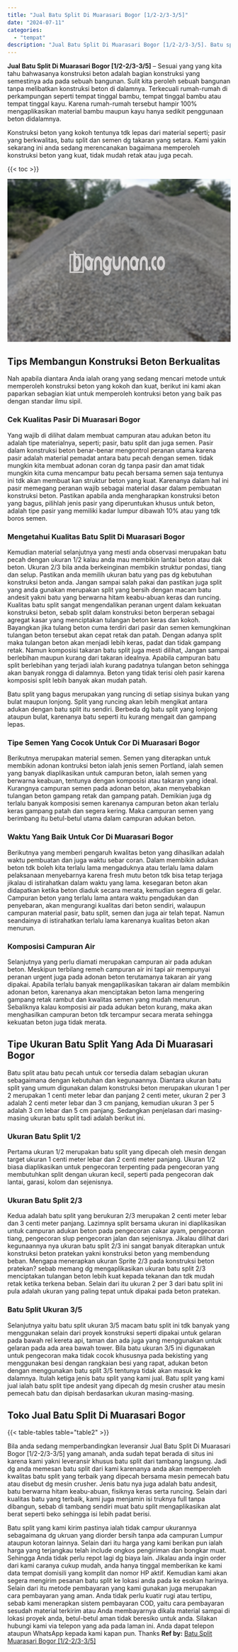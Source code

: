 ```yaml
---
title: "Jual Batu Split Di Muarasari Bogor [1/2-2/3-3/5]"
date: "2024-07-11"
categories: 
  - "tempat"
description: "Jual Batu Split Di Muarasari Bogor [1/2-2/3-3/5]. Batu split yang kami kirim pastinya ialah tidak campur ukurannya sebagaimana dg ukruan yang diorder bersih..."
---
```


**Jual Batu Split Di Muarasari Bogor \[1/2-2/3-3/5\]** – Sesuai yang yang kita tahu bahwasanya konstruksi beton adalah bagian konstruksi yang semestinya ada pada sebuah bangunan. Sulit kita peroleh sebuah bangunan tanpa melibatkan konstruksi beton di dalamnya. Terkecuali rumah-rumah di perkampungan seperti tempat tinggal bambu, tempat tinggal bambu atau tempat tinggal kayu. Karena rumah-rumah tersebut hampir 100% mengaplikasikan material bambu maupun kayu hanya sedikit penggunaan beton didalamnya.

Konstruksi beton yang kokoh tentunya tdk lepas dari material seperti; pasir yang berkwalitas, batu split dan semen dg takaran yang setara. Kami yakin sekarang ini anda sedang merencanakan bagaimana memperoleh konstruksi beton yang kuat, tidak mudah retak atau juga pecah.

{{< toc >}}

![Jual Batu Split Di Muarasari Bogor [1/2-2/3-3/5]](/images/jual-batu-split-23.png)

## Tips Membangun Konstruksi Beton Berkualitas

Nah apabila diantara Anda ialah orang yang sedang mencari metode untuk memperoleh konstruksi beton yang kokoh dan kuat, berikut ini kami akan paparkan sebagian kiat untuk memperoleh kontruksi beton yang baik pas dengan standar ilmu sipil.

### Cek Kualitas Pasir Di Muarasari Bogor

Yang wajib di dilihat dalam membuat campuran atau adukan beton itu adalah tipe materialnya, seperti; pasir, batu split dan juga semen. Pasir dalam konstruksi beton benar-benar mengontrol peranan utama karena pasir adalah material pemadat antara batu pecah dengan semen. tidak mungkin kita membuat adonan coran dg tanpa pasir dan amat tidak mungkin kita cuma mencampur batu pecah bersama semen saja tentunya ini tdk akan membuat kan struktur beton yang kuat. Karenanya dalam hal ini pasir memegang peranan wajib sebagai material dasar dalam pembuatan konstruksi beton. Pastikan apabila anda mengharapkan konstruksi beton yang bagus, pilihlah jenis pasir yang diperuntukan khusus untuk beton, adalah tipe pasir yang memiliki kadar lumpur dibawah 10% atau yang tdk boros semen.

### Mengetahui Kualitas Batu Split Di Muarasari Bogor

Kemudian material selanjutnya yang mesti anda observasi merupakan batu pecah dengan ukuran 1/2 kalau anda mau membikin lantai beton atau dak beton. Ukuran 2/3 bila anda berkeinginan membikin struktur pondasi, tiang dan selup. Pastikan anda memilih ukuran batu yang pas dg kebutuhan konstruksi beton anda. Jangan sampai salah pakai dan pastikan juga split yang anda gunakan merupakan split yang bersih dengan macam batu andesit yakni batu yang berwarna hitam keabu-abuan keras dan runcing. Kualitas batu split sangat mengendalikan peranan urgent dalam kekuatan konstruksi beton, sebab split dalam konstruksi beton berperan sebagai agregat kasar yang menciptakan tulangan beton keras dan kokoh. Bayangkan jika tulang beton cuma terdiri dari pasir dan semen kemungkinan tulangan beton tersebut akan cepat retak dan patah. Dengan adanya split maka tulangan beton akan menjadi lebih keras, padat dan tidak gampang retak. Namun komposisi takaran batu split juga mesti dilihat, Jangan sampai berlebihan maupun kurang dari takaran idealnya. Apabila campuran batu split berlebihan yang terjadi ialah kurang padatnya tulangan beton sehingga akan banyak rongga di dalamnya. Beton yang tidak terisi oleh pasir karena komposisi split lebih banyak akan mudah patah.

Batu split yang bagus merupakan yang runcing di setiap sisinya bukan yang bulat maupun lonjong. Split yang runcing akan lebih mengikat antara adukan dengan batu split itu sendiri. Berbeda dg batu split yang lonjong ataupun bulat, karenanya batu seperti itu kurang mengait dan gampang lepas.

### Tipe Semen Yang Cocok Untuk Cor Di Muarasari Bogor

Berikutnya merupakan material semen. Semen yang diterapkan untuk membikin adonan kontruksi beton ialah jenis semen Portland, ialah semen yang banyak diaplikasikan untuk campuran beton, ialah semen yang berwarna keabuan, tentunya dengan komposisi atau takaran yang ideal. Kurangnya campuran semen pada adonan beton, akan menyebabkan tulangan beton gampang retak dan gampang patah. Demikian juga dg terlalu banyak komposisi semen karenanya campuran beton akan terlalu keras gampang patah dan segera kering. Maka campuran semen yang berimbang itu betul-betul utama dalam campuran adukan beton.

### Waktu Yang Baik Untuk Cor Di Muarasari Bogor

Berikutnya yang memberi pengaruh kwalitas beton yang dihasilkan adalah waktu pembuatan dan juga waktu sebar coran. Dalam membikin adukan beton tdk boleh kita terlalu lama mengaduknya atau terlalu lama dalam pelaksanaan menyebarnya karena fresh mutu beton tdk bisa tetap terjaga jikalau di istirahatkan dalam waktu yang lama. kesegaran beton akan didapatkan ketika beton diaduk secara merata, kemudian segera di gelar. Campuran beton yang terlalu lama antara waktu pengadukan dan penyebaran, akan mengurangi kualitas dari beton sendiri, walaupun campuran material pasir, batu split, semen dan juga air telah tepat. Namun seandainya di istirahatkan terlalu lama karenanya kualitas beton akan menurun.

### Komposisi Campuran Air

Selanjutnya yang perlu diamati merupakan campuran air pada adukan beton. Meskipun terbilang remeh campuran air ini tapi air mempunyai peranan urgent juga pada adonan beton terutamanya takaran air yang dipakai. Apabila terlalu banyak mengaplikasikan takaran air dalam membikin adonan beton, karenanya akan menciptakan beton lama mengering gampang retak rambut dan kwalitas semen yang mudah menurun. Sebaliknya kalau komposisi air pada adukan beton kurang, maka akan menghasilkan campuran beton tdk tercampur secara merata sehingga kekuatan beton juga tidak merata.

## Tipe Ukuran Batu Split Yang Ada Di Muarasari Bogor

Batu split atau batu pecah untuk cor tersedia dalam sebagian ukuran sebagaimana dengan kebutuhan dan kegunaannya. Diantara ukuran batu split yang umum digunakan dalam konstruksi beton merupakan ukuran 1 per 2 merupakan 1 centi meter lebar dan panjang 2 centi meter, ukuran 2 per 3 adalah 2 centi meter lebar dan 3 cm panjang, kemudian ukuran 3 per 5 adalah 3 cm lebar dan 5 cm panjang. Sedangkan penjelasan dari masing-masing ukuran batu split tadi adalah berikut ini.

### Ukuran Batu Split 1/2

Pertama ukuran 1/2 merupakan batu split yang dipecah oleh mesin dengan target ukuran 1 centi meter lebar dan 2 centi meter panjang. Ukuran 1/2 biasa diaplikasikan untuk pengecoran terpenting pada pengecoran yang membutuhkan split dengan ukuran kecil, seperti pada pengecoran dak lantai, garasi, kolom dan sejenisnya.

### Ukuran Batu Split 2/3

Kedua adalah batu split yang berukuran 2/3 merupakan 2 centi meter lebar dan 3 centi meter panjang. Lazimnya split bersama ukuran ini diaplikasikan untuk campuran adukan beton pada pengecoran cakar ayam, pengecoran tiang, pengecoran slup pengecoran jalan dan sejenisnya. Jikalau dilihat dari kegunaannya nya ukuran batu split 2/3 ini sangat banyak diterapkan untuk konstruksi beton pratekan yakni konstruksi beton yang membendung beban. Mengapa menerapkan ukuran Sprite 2/3 pada konstruksi beton pratekan? sebab memang dg mengaplikasikan ukuran batu split 2/3 menciptakan tulangan beton lebih kuat kepada tekanan dan tdk mudah retak ketika terkena beban. Selain dari itu ukuran 2 per 3 dari batu split ini pula adalah ukuran yang paling tepat untuk dipakai pada beton pratekan.

### Batu Split Ukuran 3/5

Selanjutnya yaitu batu split ukuran 3/5 macam batu split ini tdk banyak yang menggunakan selain dari proyek konstruksi seperti dipakai untuk gelaran pada bawah rel kereta api, taman dan ada juga yang menggunakan untuk gelaran pada ada area bawah tower. Bila batu ukuran 3/5 ini digunakan untuk pengecoran maka tidak cocok khususnya pada bekisting yang menggunakan besi dengan rangkaian besi yang rapat, adukan beton dengan menggunakan batu split 3/5 tentunya tidak akan masuk ke dalamnya. Itulah ketiga jenis batu split yang kami jual. Batu split yang kami jual ialah batu split tipe andesit yang dipecah dg mesin crusher atau mesin pemecah batu dan dipisah berdasarkan ukuran masing-masing.

## Toko Jual Batu Split Di Muarasari Bogor

{{< table-tables table="table2" >}}

Bila anda sedang memperbandingkan leveransir Jual Batu Split Di Muarasari Bogor \[1/2-2/3-3/5\] yang amanah, anda sudah tepat berada di situs ini karena kami yakni leveransir khusus batu split dari tambang langsung. Jadi dg anda memesan batu split dari kami karenanya anda akan memperoleh kwalitas batu split yang terbaik yang dipecah bersama mesin pemecah batu atau disebut dg mesin crusher. Jenis batu nya juga adalah batu andesit, batu berwarna hitam keabu-abuan, fisiknya keras serta runcing. Selain dari kualitas batu yang terbaik, kami juga menjamin isi truknya full tanpa dibangun, sebab di tambang sendiri muat batu split mengaplikasikan alat berat seperti beko sehingga isi lebih padat berisi.

Batu split yang kami kirim pastinya ialah tidak campur ukurannya sebagaimana dg ukruan yang diorder bersih tanpa ada campuran Lumpur ataupun kotoran lainnya. Selain dari itu harga yang kami berikan pun ialah harga yang terjangkau telah include ongkos pengiriman dan bongkar muat. Sehingga Anda tidak perlu repot lagi dg biaya lain. Jikalau anda ingin order dari kami caranya cukup mudah, anda hanya tinggal memberikan ke kami data tempat domisili yang komplit dan nomor HP aktif. Kemudian kami akan segera mengirim pesanan batu split ke lokasi anda pada ke esokan harinya. Selain dari itu metode pembayaran yang kami gunakan juga merupakan cara pembayaran yang aman. Anda tidak perlu kuatir rugi atau tertipu, sebab kami menerapkan sistem pembayaran COD, yaitu cara pembayaran sesudah material terkirim atau Anda membayarnya dikala material sampai di lokasi proyek anda, betul-betul aman tidak beresiko untuk anda. Silakan hubungi kami via telepon yang ada pada laman ini. Anda dapat telepon ataupun WhatsApp kepada kami kapan pun. Thanks
**Ref by:** [Batu Split Muarasari Bogor [1/2-2/3-3/5]](https://id.wikipedia.org/wiki/Batu)

